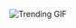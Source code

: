 
<!-- GIF_SECTION -->
![Trending GIF](https://media3.giphy.com/media/v1.Y2lkPThiYjIxNzcyeTJ4YWJ4ZGE0OWw3eHdzMDZvNm9wdmoyYTFhdmZiOHdsYWxjMnBnMyZlcD12MV9naWZzX3NlYXJjaCZjdD1n/oaDcc0LTCuIAiGYrzn/giphy.gif)
<!-- END_GIF_SECTION -->
